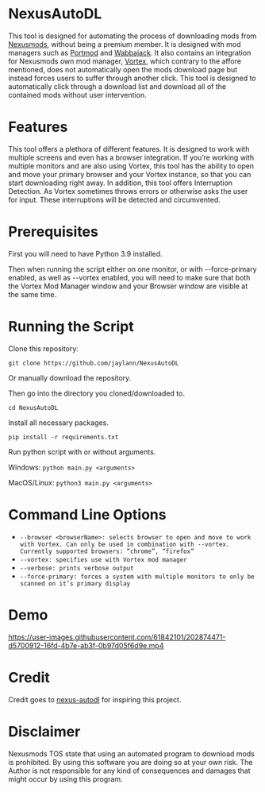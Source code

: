 # NexusAutoDL
This tool is designed for automating the process of downloading mods from [Nexusmods](https://www.nexusmods.com/), without being a premium member. It is designed with mod managers such as [Portmod](https://gitlab.com/portmod/portmod) and [Wabbajack](https://www.wabbajack.org/). It also contains an integration for Nexusmods own mod manager, [Vortex](https://www.nexusmods.com/about/vortex/), which contrary to the affore mentioned, does not automatically open the mods download page but instead forces users to suffer through another click. This tool is designed to automatically click through a download list and download all of the contained mods without user intervention.

# Features 
This tool offers a plethora of different features. It is designed to work with multiple screens and even has a browser integration. If you’re working with multiple monitors and are also using Vortex, this tool has the ability to open and move your primary browser and your Vortex instance, so that you can start downloading right away. In addition, this tool offers Interruption Detection. As Vortex sometimes throws errors or otherwise asks the user for input. These interruptions will be detected and circumvented.

# Prerequisites
First you will need to have Python 3.9 installed.

Then when running the script either on one monitor, or with --force-primary enabled, as well as --vortex enabled, you will need to make sure that both the Vortex Mod Manager window and your Browser window are visible at the same time.


# Running the Script
Clone this repository:

`git clone https://github.com/jaylann/NexusAutoDL`

Or manually download the repository.

Then go into the directory you cloned/downloaded to.

`cd NexusAutoDL`

Install all necessary packages.

`pip install -r requirements.txt`

Run python script with or without arguments.

Windows:
`python main.py <arguments>`

MacOS/Linux:
`python3 main.py <arguments>`



# Command Line Options
- `--browser <browserName>: selects browser to open and move to work
with Vortex. Can only be used in combination with --vortex. Currently
supported browsers: “chrome”, “firefox”`
- `--vortex: specifies use with Vortex mod manager`
- `--verbose: prints verbose output`
- `--force-primary: forces a system with multiple monitors to only be scanned on it’s primary display`

# Demo
https://user-images.githubusercontent.com/61842101/202874471-d5700912-16fd-4b7e-ab3f-0b97d05f6d9e.mp4

# Credit
Credit goes to [nexus-autodl](https://github.com/parsiad/nexus-autodl) for inspiring this project.

# Disclaimer
Nexusmods TOS state that using an automated program to download mods is prohibited. By using this software you are doing so at your own risk. The Author is not responsible for any kind of consequences and damages that might occur by using this program.

